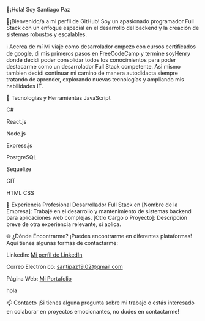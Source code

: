🚀¡Hola! Soy Santiago Paz

🤖¡Bienvenido/a a mi perfil de GitHub! Soy un apasionado programador Full Stack con un enfoque especial en el desarrollo del backend y la creación de sistemas robustos y escalables.

ℹ️ Acerca de mí
Mi viaje como desarrolador empezo con cursos certificados de google, di mis primeros pasos en FreeCodeCamp y termine soyHenry donde decidi poder consolidar todos los conocimientos para poder destacarme como un desarrolador Full Stack competente. Asi mismo tambien decidi continuar mi camino de manera autodidacta siempre tratando de aprender, explorando nuevas tecnologías y ampliando mis habilidades IT.

🧰 Tecnologías y Herramientas
JavaScript 

C#

React.js

Node.js

Express.js

PostgreSQL

Sequelize

GIT

HTML CSS

💼 Experiencia Profesional
Desarrollador Full Stack en [Nombre de la Empresa]: Trabajé en el desarrollo y mantenimiento de sistemas backend para aplicaciones web complejas.
[Otro Cargo o Proyecto]: Descripción breve de otra experiencia relevante, si aplica.

🌐 ¿Dónde Encontrarme?
¡Puedes encontrarme en diferentes plataformas! Aquí tienes algunas formas de contactarme:

LinkedIn: [Mi perfil de LinkedIn](https://www.linkedin.com/in/dev-santiagopaz/)

Correo Electrónico: santipaz19.02@gmail.com

Página Web: [Mi Portafolio](https://portfolio-santipaz19.vercel.app/)

hola

📫 Contacto
¡Si tienes alguna pregunta sobre mi trabajo o estás interesado en colaborar en proyectos emocionantes, no dudes en contactarme!
